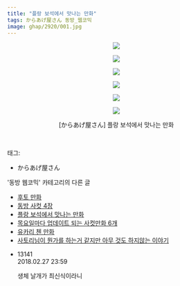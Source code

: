 ```yaml
---
title: "플랑 보석에서 맛나는 만화"
tags: からあげ屋さん 동방_웹코믹
image: ghap/2920/001.jpg
---
```

<div class="article">
<p style="text-align: center; clear: none; float: none;"><img src="{{ site.nasurl }}/ghap/2920/001.jpg"/></p>
<p style="text-align: center; clear: none; float: none;"><img src="{{ site.nasurl }}/ghap/2920/002.jpg"/></p>
<p style="text-align: center; clear: none; float: none;"><img src="{{ site.nasurl }}/ghap/2920/003.jpg"/></p>
<p style="text-align: center; clear: none; float: none;"><img src="{{ site.nasurl }}/ghap/2920/004.jpg"/></p>
<p style="text-align: center; clear: none; float: none;"><img src="{{ site.nasurl }}/ghap/2920/005.jpg"/></p>
<p style="text-align: center; clear: none; float: none;"><img src="{{ site.nasurl }}/ghap/2920/006.jpg"/></p>
<p style="text-align: center; clear: none; float: none;">[からあげ屋さん] 플랑 보석에서 맛나는 만화</p>
<p><br/></p>
</div><div class="tagTrail">
<p>태그: </p>
<ul>
<li>からあげ屋さん</li>
</ul>
</div><div class="another">
<p>'동방 웹코믹' 카테고리의 다른 글</p>
<ul>
<li><a href="/2016-12-17-ghap_2926">후토 만화</a></li>
<li><a href="/2016-12-16-ghap_2921">동방 사컷 4장</a></li>
<li><a href="/2016-12-16-ghap_2920">플랑 보석에서 맛나는 만화</a></li>
<li><a href="/2016-12-16-ghap_2918">목요일마다 업데이트 되는 사컷만화 6개</a></li>
<li><a href="/2016-12-16-ghap_2916">유카리 첸 만화</a></li>
<li><a href="/2016-12-16-ghap_2915">사토리님이 뭔가를 하는거 같지만 아무 것도 하지않는 이야기</a></li>
</ul>
</div><div class="cb_module cb_fluid">
<div class="cb_wrt cb_profile">
<div class="comment">
<ul>
<li class="cb_thumb_off" id="comment15208428">
<div class="cb_comment_area">
<div class="cb_info_area">
<div class="cb_section">
<span class="cb_nick_name">13141</span>
</div>
<div class="cb_section">
<span class="cb_date">2018.02.27 23:59 </span>
</div>
</div>
<div class="cb_dsc_comment">
<p class="cb_dsc">
											생체 날개가 최신식이라니
										</p>
</div>
</div></li>
</ul>
</div>
</div><!-- commentList close -->
</div>